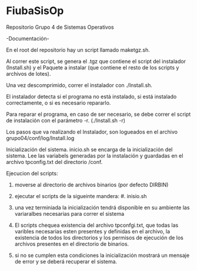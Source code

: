# FiubaSisOp
Repositorio Grupo 4 de Sistemas Operativos

-Documentación-

En el root del repositorio hay un script llamado maketgz.sh.

Al correr este script, se genera el .tgz que contiene el script del instalador (Install.sh) y el Paquete a instalar (que contiene el resto de los scripts y archivos de lotes).

Una vez descomprimido, correr el instalador con ./Install.sh.

El instalador detecta si el programa no está instalado, si está instalado correctamente, o si es necesario repararlo.

Para reparar el programa, en caso de ser necesario, se debe correr el script de instalación con el parámetro -r. (./Install.sh -r)

Los pasos que va realizando el Instalador, son logueados en el archivo grupo04/conf/log/Install.log

Inicialización del sistema.
inicio.sh se encarga de la inicialización del sistema.
Lee las variabels generadas por la instalación y guardadas en el archivo tpconfig.txt del directorio /conf.

Ejecucion del scripts:
1. moverse al directorio de archivos binarios (por defecto DIRBIN)
2. ejecutar el scripts de la sigueinte mandera:
            #. inisio.sh
            
3. una vez terminiada la inicialización tendrá disponible en su ambiente las variaralbes necesarias para correr el sistema
4. El scripts chequea existencia del archivo tpconfgi.txt, que todas las varibles necesarias esten presentes y definidas en el archivo, la existencia  de todos los directorios y los permisos de ejecución  de los  archivos presentes en el directorio de binarios. 
5. si no se cumplen esta condiciones la inicialización mostrará un mensaje de error y se deberá recuperar el sistema. 

